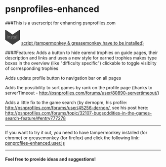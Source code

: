 # psnprofiles-enhanced
###This is a userscript for enhancing psnprofiles.com 

[install-link]: https://github.com/Barokai/psnprofiles-enhanced/raw/master/psnprofiles-enhanced.user.js
[logo]: https://github.com/Barokai/psnprofiles-enhanced/raw/master/img/install48.png (install userscript)
[![alt text][logo]][install-link]  [script (tampermonkey & greasemonkey have to be installed)](https://github.com/Barokai/psnprofiles-enhanced/raw/master/psnprofiles-enhanced.user.js)


####Features:
Adds a button to hide earend trophies on guide pages, their description and links and uses a new style for earned trophies
makes type boxes in the overview (like "difficulty specific") clickable to toggle visibilty of corresponding trophies

Adds update profile button to navigation bar on all pages

Adds the possibility to sort games by rank on the profile page (thanks to serverTimeout - http://psnprofiles.com/forums/user/80890-servertimeout/)

Adds a little fix to the game search (by dernopm, his profile: http://psnprofiles.com/forums/user/45256-dernop/, see his post here: http://psnprofiles.com/forums/topic/32107-bugsoddities-in-the-games-search-feature/#entry777278

---

If you want to try it out, you need to have tampermonkey installed (for chrome) or greasemonkey (for firefox) and click the following link: [psnprofiles-enhanced.user.js](https://github.com/Barokai/psnprofiles-enhanced/raw/master/psnprofiles-enhanced.user.js)

---

#### Feel free to provide ideas and suggestions!
